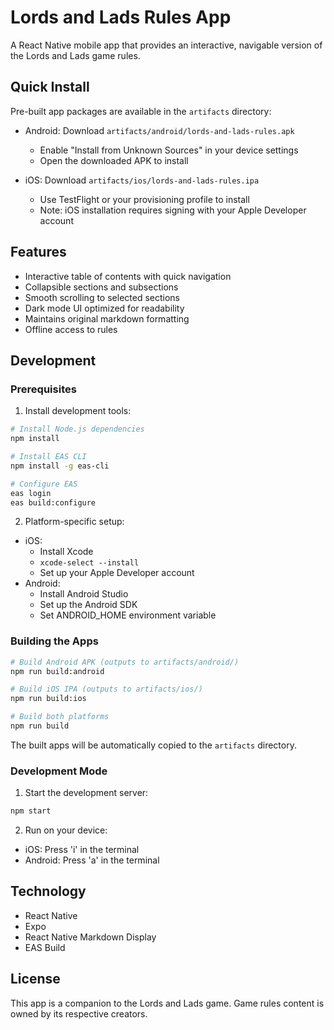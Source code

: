 # Lords and Lads Rules App

A React Native mobile app that provides an interactive, navigable version of the Lords and Lads game rules.

## Quick Install

Pre-built app packages are available in the `artifacts` directory:

- Android: Download `artifacts/android/lords-and-lads-rules.apk`
  - Enable "Install from Unknown Sources" in your device settings
  - Open the downloaded APK to install

- iOS: Download `artifacts/ios/lords-and-lads-rules.ipa`
  - Use TestFlight or your provisioning profile to install
  - Note: iOS installation requires signing with your Apple Developer account

## Features

- Interactive table of contents with quick navigation
- Collapsible sections and subsections
- Smooth scrolling to selected sections
- Dark mode UI optimized for readability
- Maintains original markdown formatting
- Offline access to rules

## Development

### Prerequisites

1. Install development tools:
```bash
# Install Node.js dependencies
npm install

# Install EAS CLI
npm install -g eas-cli

# Configure EAS
eas login
eas build:configure
```

2. Platform-specific setup:
- iOS:
  - Install Xcode
  - `xcode-select --install`
  - Set up your Apple Developer account
- Android:
  - Install Android Studio
  - Set up the Android SDK
  - Set ANDROID_HOME environment variable

### Building the Apps

```bash
# Build Android APK (outputs to artifacts/android/)
npm run build:android

# Build iOS IPA (outputs to artifacts/ios/)
npm run build:ios

# Build both platforms
npm run build
```

The built apps will be automatically copied to the `artifacts` directory.

### Development Mode

1. Start the development server:
```bash
npm start
```

2. Run on your device:
- iOS: Press 'i' in the terminal
- Android: Press 'a' in the terminal

## Technology

- React Native
- Expo
- React Native Markdown Display
- EAS Build

## License

This app is a companion to the Lords and Lads game. Game rules content is owned by its respective creators.